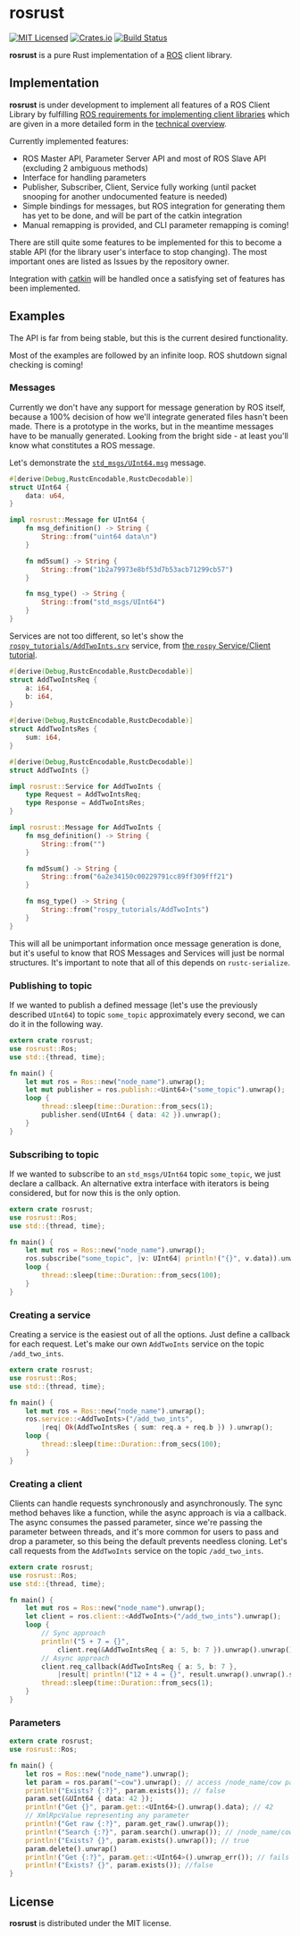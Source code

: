 # rosrust

[![MIT Licensed](https://img.shields.io/crates/l/rosrust.svg?maxAge=3600)](./LICENSE)
[![Crates.io](https://img.shields.io/crates/v/rosrust.svg?maxAge=3600)](https://crates.io/crates/rosrust)
[![Build Status](https://travis-ci.org/adnanademovic/rosrust.svg?branch=master)](https://travis-ci.org/adnanademovic/rosrust)

**rosrust** is a pure Rust implementation of a [ROS](http://www.ros.org/) client library.

## Implementation

**rosrust** is under development to implement all features of a ROS Client Library by fulfilling [ROS requirements for implementing client libraries](http://wiki.ros.org/Implementing%20Client%20Libraries) which are given in a more detailed form in the [technical overview](http://wiki.ros.org/ROS/Technical%20Overview).

Currently implemented features:
* ROS Master API, Parameter Server API and most of ROS Slave API (excluding 2 ambiguous methods)
* Interface for handling parameters
* Publisher, Subscriber, Client, Service fully working (until packet snooping for another undocumented feature is needed)
* Simple bindings for messages, but ROS integration for generating them has yet to be done, and will be part of the catkin integration
* Manual remapping is provided, and CLI parameter remapping is coming!

There are still quite some features to be implemented for this to become a stable API (for the library user's interface to stop changing). The most important ones are listed as Issues by the repository owner.

Integration with [catkin](http://www.ros.org/wiki/catkin) will be handled once a satisfying set of features has been implemented.

## Examples

The API is far from being stable, but this is the current desired functionality.

Most of the examples are followed by an infinite loop. ROS shutdown signal checking is coming!

### Messages

Currently we don't have any support for message generation by ROS itself, because a 100% decision of how we'll integrate generated files hasn't been made. There is a prototype in the works, but in the meantime messages have to be manually generated. Looking from the bright side - at least you'll know what constitutes a ROS message.

Let's demonstrate the [`std_msgs/UInt64.msg`](https://github.com/ros/std_msgs/blob/groovy-devel/msg/UInt64.msg) message.

```rust
#[derive(Debug,RustcEncodable,RustcDecodable)]
struct UInt64 {
    data: u64,
}

impl rosrust::Message for UInt64 {
    fn msg_definition() -> String {
        String::from("uint64 data\n")
    }

    fn md5sum() -> String {
        String::from("1b2a79973e8bf53d7b53acb71299cb57")
    }

    fn msg_type() -> String {
        String::from("std_msgs/UInt64")
    }
}
```

Services are not too different, so let's show the [`rospy_tutorials/AddTwoInts.srv`](https://github.com/ros/ros_tutorials/blob/kinetic-devel/rospy_tutorials/srv/AddTwoInts.srv) service, from [the `rospy` Service/Client tutorial](http://wiki.ros.org/rospy_tutorials/Tutorials/WritingServiceClient).

```rust
#[derive(Debug,RustcEncodable,RustcDecodable)]
struct AddTwoIntsReq {
    a: i64,
    b: i64,
}

#[derive(Debug,RustcEncodable,RustcDecodable)]
struct AddTwoIntsRes {
    sum: i64,
}

#[derive(Debug,RustcEncodable,RustcDecodable)]
struct AddTwoInts {}

impl rosrust::Service for AddTwoInts {
    type Request = AddTwoIntsReq;
    type Response = AddTwoIntsRes;
}

impl rosrust::Message for AddTwoInts {
    fn msg_definition() -> String {
        String::from("")
    }

    fn md5sum() -> String {
        String::from("6a2e34150c00229791cc89ff309fff21")
    }

    fn msg_type() -> String {
        String::from("rospy_tutorials/AddTwoInts")
    }
}
```

This will all be unimportant information once message generation is done, but it's useful to know that ROS Messages and Services will just be normal structures. It's important to note that all of this depends on `rustc-serialize`.

### Publishing to topic

If we wanted to publish a defined message (let's use the previously described `UInt64`) to topic `some_topic` approximately every second, we can do it in the following way.

```rust
extern crate rosrust;
use rosrust::Ros;
use std::{thread, time};

fn main() {
    let mut ros = Ros::new("node_name").unwrap();
    let mut publisher = ros.publish::<Uint64>("some_topic").unwrap();
    loop {
        thread::sleep(time::Duration::from_secs(1);
        publisher.send(UInt64 { data: 42 }).unwrap();
    }
}
```

### Subscribing to topic

If we wanted to subscribe to an `std_msgs/UInt64` topic `some_topic`, we just declare a callback. An alternative extra interface with iterators is being considered, but for now this is the only option.

```rust
extern crate rosrust;
use rosrust::Ros;
use std::{thread, time};

fn main() {
    let mut ros = Ros::new("node_name").unwrap();
    ros.subscribe("some_topic", |v: UInt64| println!("{}", v.data)).unwrap();
    loop {
        thread::sleep(time::Duration::from_secs(100);
    }
}
```

### Creating a service

Creating a service is the easiest out of all the options. Just define a callback for each request. Let's make our own `AddTwoInts` service on the topic `/add_two_ints`.

```rust
extern crate rosrust;
use rosrust::Ros;
use std::{thread, time};

fn main() {
    let mut ros = Ros::new("node_name").unwrap();
    ros.service::<AddTwoInts>("/add_two_ints",
        |req| Ok(AddTwoIntsRes { sum: req.a + req.b }) ).unwrap();
    loop {
        thread::sleep(time::Duration::from_secs(100);
    }
}
```

### Creating a client

Clients can handle requests synchronously and asynchronously. The sync method behaves like a function, while the async approach is via a callback. The async consumes the passed parameter, since we're passing the parameter between threads, and it's more common for users to pass and drop a parameter, so this being the default prevents needless cloning. Let's call requests from the `AddTwoInts` service on the topic `/add_two_ints`.

```rust
extern crate rosrust;
use rosrust::Ros;
use std::{thread, time};

fn main() {
    let mut ros = Ros::new("node_name").unwrap();
    let client = ros.client::<AddTwoInts>("/add_two_ints").unwrap();
    loop {
        // Sync approach
        println!("5 + 7 = {}",
            client.req(&AddTwoIntsReq { a: 5, b: 7 }).unwrap().unwrap().sum);
        // Async approach
        client.req_callback(AddTwoIntsReq { a: 5, b: 7 },
            |result| println!("12 + 4 = {}", result.unwrap().unwrap().sum));
        thread::sleep(time::Duration::from_secs(1);
    }
}
```

### Parameters

```rust
extern crate rosrust;
use rosrust::Ros;

fn main() {
    let ros = Ros::new("node_name").unwrap();
    let param = ros.param("~cow").unwrap(); // access /node_name/cow parameter
    println!("Exists? {:?}", param.exists()); // false
    param.set(&UInt64 { data: 42 });
    println!("Get {}", param.get::<UInt64>().unwrap().data); // 42
    // XmlRpcValue representing any parameter
    println!("Get raw {:?}", param.get_raw().unwrap());
    println!("Search {:?}", param.search().unwrap()); // /node_name/cow
    println!("Exists? {}", param.exists().unwrap()); // true
    param.delete().unwrap()
    println!("Get {:?}", param.get::<UInt64>().unwrap_err()); // fails to find
    println!("Exists? {}", param.exists()); //false
}
```

## License

**rosrust** is distributed under the MIT license.

